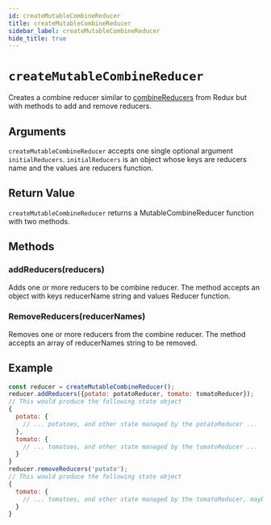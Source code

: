 ```yaml
---
id: createMutableCombineReducer
title: createMutableCombineReducer
sidebar_label: createMutableCombineReducer
hide_title: true
---
```


# `createMutableCombineReducer`

Creates a combine reducer similar to <a href="https://redux.js.org/api/combinereducers" target="_blank">combineReducers</a> from Redux but with methods to add and remove reducers.

## Arguments

`createMutableCombineReducer` accepts one single optional argument `initialReducers`.
`initialReducers` is an object whose keys are reducers name and the values are reducers function.

## Return Value

`createMutableCombineReducer` returns a MutableCombineReducer function with two methods.

## Methods

### addReducers(reducers)

Adds one or more reducers to be combine reducer.
The method accepts an object with keys reducerName string and values Reducer function.

### RemoveReducers(reducerNames)

Removes one or more reducers from the combine reducer.
The method accepts an array of reducerNames string to be removed.

## Example

```js
const reducer = createMutableCombineReducer();
reducer.addReducers({potato: potatoReducer, tomato: tomatoReducer});
// This would produce the following state object
{
  potato: {
    // ... potatoes, and other state managed by the potatoReducer ...
  },
  tomato: {
    // ... tomatoes, and other state managed by the tomatoReducer ...
  }
}
reducer.removeReducers('potato');
// This would produce the following state object
{
  tomato: {
    // ... tomatoes, and other state managed by the tomatoReducer, maybe some nice sauce? ...
  }
}
```
